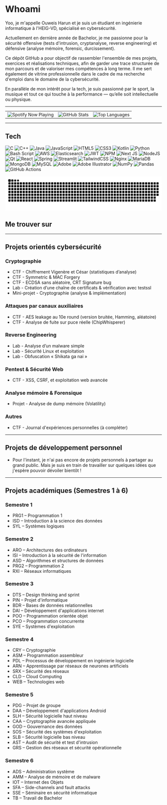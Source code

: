 
# Whoami

Yoo, je m'appelle Ouweis Harun et je suis un étudiant en ingénierie informatique à l'HEIG-VD, spécialisé en cybersécurité.

Actuellement en dernière année de Bachelor, je me passionne pour la sécurité offensive (tests d'intrusion, cryptanalyse, reverse engineering) et défensive (analyse mémoire, forensic, durcissement).  

Ce dépôt GitHub a pour objectif de rassembler l'ensemble de mes projets, exercices et réalisations techniques, afin de garder une trace structurée de mon parcours et de valoriser mes compétences à long terme. Il me sert également de vitrine professionnelle dans le cadre de ma recherche d'emploi dans le domaine de la cybersécurité.

En parallèle de mon intérêt pour la tech, je suis passionné par le sport, la musique et tout ce qui touche à la performance — qu’elle soit intellectuelle ou physique.

---

<!-- Widgets (Spotify + GitHub) - compatible GitHub -->
<table>
  <tr>
    <td align="center">
      <picture>
        <source media="(prefers-color-scheme: dark)" srcset="https://novatorem-pv.vercel.app/api/spotify?background_color=0d1117&border_color=ffffff" />
        <source media="(prefers-color-scheme: light)" srcset="https://novatorem-pv.vercel.app/api/spotify?background_color=ffffff&border_color=000000" />
        <img src="https://novatorem-pv.vercel.app/api/spotify?background_color=ffffff&border_color=000000" alt="Spotify Now Playing" height="160" />
      </picture>
    </td>
    <td align="center">
      <img src="https://github-readme-stats.vercel.app/api?username=Tobi2o&theme=default&hide_border=false&include_all_commits=true&count_private=true" height="160" alt="GitHub Stats" />
    </td>
    <td align="center">
      <img src="https://github-readme-stats.vercel.app/api/top-langs/?username=Tobi2o&theme=default&hide_border=false&include_all_commits=true&count_private=true&layout=compact" height="160" alt="Top Languages" />
    </td>
  </tr>
</table>

---

## Tech

![C](https://img.shields.io/badge/c-%2300599C.svg?style=for-the-badge&logo=c&logoColor=white) ![C++](https://img.shields.io/badge/c++-%2300599C.svg?style=for-the-badge&logo=c%2B%2B&logoColor=white) ![Java](https://img.shields.io/badge/java-%23ED8B00.svg?style=for-the-badge&logo=openjdk&logoColor=white) ![JavaScript](https://img.shields.io/badge/javascript-%23323330.svg?style=for-the-badge&logo=javascript&logoColor=%23F7DF1E) ![HTML5](https://img.shields.io/badge/html5-%23E34F26.svg?style=for-the-badge&logo=html5&logoColor=white) ![CSS3](https://img.shields.io/badge/css3-%231572B6.svg?style=for-the-badge&logo=css3&logoColor=white) ![Kotlin](https://img.shields.io/badge/kotlin-%237F52FF.svg?style=for-the-badge&logo=kotlin&logoColor=white) ![Python](https://img.shields.io/badge/python-3670A0?style=for-the-badge&logo=python&logoColor=ffdd54) ![Bash Script](https://img.shields.io/badge/bash_script-%23121011.svg?style=for-the-badge&logo=gnu-bash&logoColor=white) ![AWS](https://img.shields.io/badge/AWS-%23FF9900.svg?style=for-the-badge&logo=amazon-aws&logoColor=white) ![Elasticsearch](https://img.shields.io/badge/elasticsearch-%230377CC.svg?style=for-the-badge&logo=elasticsearch&logoColor=white) ![JWT](https://img.shields.io/badge/JWT-black?style=for-the-badge&logo=JSON%20web%20tokens) ![NPM](https://img.shields.io/badge/NPM-%23CB3837.svg?style=for-the-badge&logo=npm&logoColor=white) ![Next JS](https://img.shields.io/badge/Next-black?style=for-the-badge&logo=next.js&logoColor=white) ![NodeJS](https://img.shields.io/badge/node.js-6DA55F?style=for-the-badge&logo=node.js&logoColor=white) ![Qt](https://img.shields.io/badge/Qt-%23217346.svg?style=for-the-badge&logo=Qt&logoColor=white) ![React](https://img.shields.io/badge/react-%2320232a.svg?style=for-the-badge&logo=react&logoColor=%2361DAFB) ![Spring](https://img.shields.io/badge/spring-%236DB33F.svg?style=for-the-badge&logo=spring&logoColor=white) ![Streamlit](https://img.shields.io/badge/Streamlit-%23FE4B4B.svg?style=for-the-badge&logo=streamlit&logoColor=white) ![TailwindCSS](https://img.shields.io/badge/tailwindcss-%2338B2AC.svg?style=for-the-badge&logo=tailwind-css&logoColor=white) ![Nginx](https://img.shields.io/badge/nginx-%23009639.svg?style=for-the-badge&logo=nginx&logoColor=white) ![MariaDB](https://img.shields.io/badge/MariaDB-003545?style=for-the-badge&logo=mariadb&logoColor=white) ![MongoDB](https://img.shields.io/badge/MongoDB-%234ea94b.svg?style=for-the-badge&logo=mongodb&logoColor=white) ![MySQL](https://img.shields.io/badge/mysql-4479A1.svg?style=for-the-badge&logo=mysql&logoColor=white) ![Adobe](https://img.shields.io/badge/adobe-%23FF0000.svg?style=for-the-badge&logo=adobe&logoColor=white) ![Adobe Illustrator](https://img.shields.io/badge/adobe%20illustrator-%23FF9A00.svg?style=for-the-badge&logo=adobe%20illustrator&logoColor=white) ![NumPy](https://img.shields.io/badge/numpy-%23013243.svg?style=for-the-badge&logo=numpy&logoColor=white) ![Pandas](https://img.shields.io/badge/pandas-%23150458.svg?style=for-the-badge&logo=pandas&logoColor=white) ![GitHub Actions](https://img.shields.io/badge/github%20actions-%232671E5.svg?style=for-the-badge&logo=githubactions&logoColor=white)

<picture>
  <source media="(prefers-color-scheme: dark)" srcset="https://raw.githubusercontent.com/tobiasmeyhoefer/tobiasmeyhoefer/output/github-snake-dark.svg" />
  <source media="(prefers-color-scheme: light)" srcset="https://raw.githubusercontent.com/Tobi2o/Tobi2o/output/github-snake.svg" />
  <img alt="github-snake" src="https://raw.githubusercontent.com/Tobi2o/Tobi2o/output/github-snake.svg" />
</picture>

## Me trouver sur

<div align="left">
  <!-- Logos sociaux -->
</div>

---


## Projets orientés cybersécurité

### Cryptographie

- CTF - Chiffrement Vigenère et César (statistiques d’analyse)
- CTF - Symmetric & MAC Forgery
- CTF - ECDSA sans aléatoire, CRT Signature bug
- Lab - Création d’une chaîne de certificats & vérification avec testssl
- Mini-projet - Cryptographie (analyse & implémentation)

### Attaques par canaux auxiliaires

- CTF - AES leakage au 10e round (version bruitée, Hamming, aléatoire)
- CTF - Analyse de fuite sur puce réelle (ChipWhisperer)

### Reverse Engineering

- Lab - Analyse d’un malware simple
- Lab - Sécurité Linux et exploitation
- Lab - Obfuscation « Shikata ga nai »

### Pentest & Sécurité Web

- CTF - XSS, CSRF, et exploitation web avancée

### Analyse mémoire & Forensique

- Projet - Analyse de dump mémoire (Volatility)

### Autres

- CTF - Journal d'expériences personnelles (à compléter)

---

## Projets de développement personnel

- Pour l'instant, je n'ai pas encore de projets personnels à partager au grand public.   Mais je suis en train de travailler sur quelques idées que j'espère pouvoir dévoiler bientôt !

---

## Projets académiques (Semestres 1 à 6)

### Semestre 1

- PRG1 – Programmation 1
- ISD – Introduction à la science des données
- SYL – Systèmes logiques

### Semestre 2

- ARO – Architectures des ordinateurs
- ISI – Introduction à la sécurité de l'information
- ASD – Algorithmes et structures de données
- PRG2 – Programmation 2
- RXI – Réseaux informatiques

### Semestre 3

- DTS – Design thinking and sprint
- PIN – Projet d'informatique
- BDR – Bases de données relationnelles
- DAI – Développement d'applications internet
- POO – Programmation orientée objet
- PCO – Programmation concurrente
- SYE – Systèmes d'exploitation

### Semestre 4

- CRY – Cryptographie
- ASM – Programmation assembleur
- PDL – Processus de développement en ingénierie logicielle
- ARN – Apprentissage par réseaux de neurones artificiels
- SRX – Sécurité des réseaux
- CLD – Cloud Computing
- WEB – Technologies web

### Semestre 5

- PDG – Projet de groupe
- DAA – Développement d'applications Android
- SLH – Sécurité logicielle haut niveau
- CAA – Cryptographie avancée appliquée
- GOD – Gouvernance des données
- SOS – Sécurité des systèmes d'exploitation
- SLB – Sécurité logicielle bas niveau
- AST – Audit de sécurité et test d'intrusion
- GRS – Gestion des réseaux et sécurité opérationnelle

### Semestre 6

- ADS – Administration système
- AMM – Analyse de mémoire et de malware
- IOT – Internet des Objets
- SFA – Side-channels and fault attacks
- SSE – Séminaire en sécurité informatique
- TB – Travail de Bachelor

